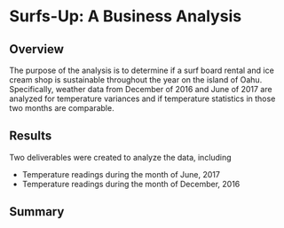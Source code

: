# Surfs-Up: A Business Analysis
## Overview
The purpose of the analysis is to determine if a surf board rental and ice cream shop is sustainable throughout the year on the island of Oahu. Specifically, weather data from December of 2016 and June of 2017 are analyzed for temperature variances and if temperature statistics in those two months are comparable.

## Results
Two deliverables were created to analyze the data, including
- Temperature readings during the month of June, 2017
- Temperature readings during the month of December, 2016



## Summary

